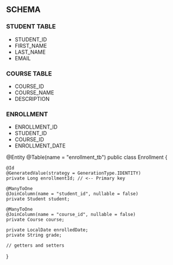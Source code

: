 ## SCHEMA

### STUDENT TABLE
- STUDENT_ID
- FIRST_NAME
- LAST_NAME
- EMAIL

### COURSE TABLE
- COURSE_ID
- COURSE_NAME
- DESCRIPTION

### ENROLLMENT
- ENROLLMENT_ID
- STUDENT_ID
- COURSE_ID
- ENROLLMENT_DATE




@Entity
@Table(name = "enrollment_tb")
public class Enrollment {

    @Id
    @GeneratedValue(strategy = GenerationType.IDENTITY)
    private Long enrollmentId; // <-- Primary key

    @ManyToOne
    @JoinColumn(name = "student_id", nullable = false)
    private Student student;

    @ManyToOne
    @JoinColumn(name = "course_id", nullable = false)
    private Course course;

    private LocalDate enrolledDate;
    private String grade;

    // getters and setters
}

